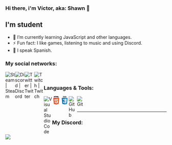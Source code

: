 ### Hi there, i'm Víctor, aka: Shawn 👋

## I'm student
- 🌱 I’m currently learning JavaScript and other languages.
- ⚡ Fun fact: I like games, listening to music and using Discord.
- 💬 I speak Spanish.

### My social networks:

[<img align="left" alt="Steam | Steam" width="30px" src="https://imgur.com/4pYw8ov.png" />][steam]
<img align="left" alt="Discord | Discord" width="30px" src="https://imgur.com/cbV5cVt.png" />
[<img align="left" alt="Twitter | Twitter" width="30px" src="https://imgur.com/PL06ewd.png" />][twitter]
[<img align="left" alt="Twitch | Twitch" width="30px" src="https://imgur.com/TU0zvhd.png" />][twitch]

<br />

### Languages & Tools:

<img align="left" alt="Visual Studio Code" width="26px" src="https://imgur.com/mShTmSF.png" />
<img align="left" alt="HTML5" width="26px" src="https://raw.githubusercontent.com/github/explore/80688e429a7d4ef2fca1e82350fe8e3517d3494d/topics/html/html.png" />
<img align="left" alt="CSS3" width="26px" src="https://raw.githubusercontent.com/github/explore/80688e429a7d4ef2fca1e82350fe8e3517d3494d/topics/css/css.png" />
<img align="left" alt="GitHub" width="26px" src="https://imgur.com/RHL0goa.png" />
<img align="left" alt="Git" width="26px" src="https://imgur.com/5cDogmY.png" />

<br />
<br />

<hr />

### My Discord:

<img align='left' width="395px" src="https://discord.c99.nl/widget/theme-2/617173543582433280.png"/>

[steam]: https://steamcommunity.com/profiles/76561199192771221
[twitter]: https://twitter.com/uShwnn
[twitch]: https://www.twitch.tv/ushawnn

<!--
**ShawnTTS/ShawnTTS** is a ✨ _special_ ✨ repository because its `README.md` (this file) appears on your GitHub profile.

Here are some ideas to get you started:

- 🔭 I’m currently working on ...
- 🌱 I’m currently learning ...
- 👯 I’m looking to collaborate on ...
- 🤔 I’m looking for help with ...
- 💬 Ask me about ...
- 📫 How to reach me: ...
- 😄 Pronouns: ...
- ⚡ Fun fact: ...
-->

